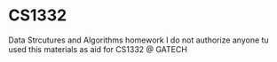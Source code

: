 # CS1332
Data Strcutures and Algorithms homework
I do not authorize anyone tu used this materials as aid for CS1332 @ GATECH
